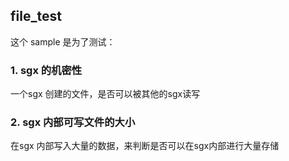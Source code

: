 ## file_test
这个 sample 是为了测试：
### 1. sgx 的机密性
一个sgx 创建的文件，是否可以被其他的sgx读写

### 2. sgx 内部可写文件的大小
在sgx 内部写入大量的数据，来判断是否可以在sgx内部进行大量存储
